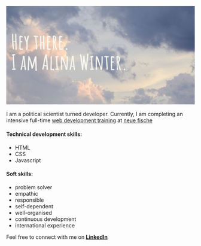 <!--
**alinawinter/alinawinter** is a ✨ _special_ ✨ repository because its `README.md` (this file) appears on your GitHub profile.

Here are some ideas to get you started:

- 🔭 I’m currently working on ...
- 🌱 I’m currently learning ...
- 👯 I’m looking to collaborate on ...
- 🤔 I’m looking for help with ...
- 💬 Ask me about ...
- 📫 How to reach me: ...
- 😄 Pronouns: ...
- ⚡ Fun fact: ...

an interesting text / description about yourself,
a link to a picture / gif,
a list or table.

 good commit message is an art form in itself. Try to stick to the following rules:

Be short and descriptive
Always use english
The first word should be a verb: "add", "fix", "remove", etc.
Use imperative and present tense: "add shop page" instead of "added shop page"
Do not end your commit message with a period
When in doubt, describe why you did something instead of how: "fix typo" instead of "replaced the letter a with an e in the second word"


-->

![](images/banner.jpg)

I am a political scientist turned developer. Currently, I am completing an intensive full-time [web development training](https://www.neuefische.de/en/bootcamp/web-development) at [neue fische](https://www.neuefische.de/)

#### Technical development skills:
- HTML
- CSS
- Javascript

#### Soft skills:
- problem solver
- empathic
- responsible
- self-dependent
- well-organised
- continuous development
- international experience

Feel free to connect with me on **[LinkedIn](https://www.linkedin.com/in/alina-winter-b404a6182/)**
